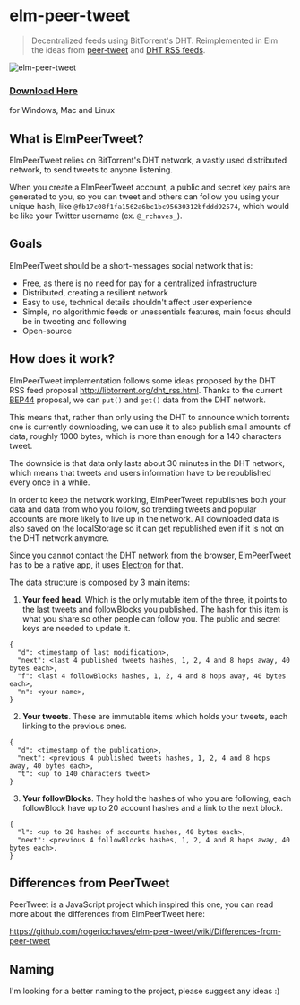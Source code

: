 # elm-peer-tweet

> Decentralized feeds using BitTorrent's DHT. Reimplemented in Elm the ideas from [peer-tweet](https://github.com/lmatteis/peer-tweet) and [DHT RSS feeds](http://libtorrent.org/dht_rss.html).

![elm-peer-tweet](https://cloud.githubusercontent.com/assets/792201/14061240/09da8412-f35a-11e5-850a-15623db5b9ff.gif)

### [Download Here](https://github.com/rogeriochaves/elm-peer-tweet/releases)
for Windows, Mac and Linux


## What is ElmPeerTweet?

ElmPeerTweet relies on BitTorrent's DHT network, a vastly used distributed network, to send tweets to anyone listening.

When you create a ElmPeerTweet account, a public and secret key pairs are generated to you, so you can tweet and others can follow you using your unique hash, like `@fb17c08f1fa1562a6bc1bc95630312bfddd92574`, which would be like your Twitter username (ex. `@_rchaves_`).


## Goals

ElmPeerTweet should be a short-messages social network that is:

- Free, as there is no need for pay for a centralized infrastructure
- Distributed, creating a resilient network
- Easy to use, technical details shouldn't affect user experience
- Simple, no algorithmic feeds or unessentials features, main focus should be in tweeting and following
- Open-source


## How does it work?

ElmPeerTweet implementation follows some ideas proposed by the DHT RSS feed proposal http://libtorrent.org/dht_rss.html. Thanks to the current [BEP44](http://bittorrent.org/beps/bep_0044.html) proposal, we can `put()` and `get()` data from the DHT network.

This means that, rather than only using the DHT to announce which torrents one is currently downloading, we can use it to also publish small amounts of data, roughly 1000 bytes, which is more than enough for a 140 characters tweet.

The downside is that data only lasts about 30 minutes in the DHT network, which means that tweets and users information have to be republished every once in a while.

In order to keep the network working, ElmPeerTweet republishes both your data and data from who you follow, so trending tweets and popular accounts are more likely to live up in the network. All downloaded data is also saved on the localStorage so it can get republished even if it is not on the DHT network anymore.

Since you cannot contact the DHT network from the browser, ElmPeerTweet has to be a native app, it uses [Electron](http://electron.atom.io/) for that.

The data structure is composed by 3 main items:

1. **Your feed head**. Which is the only mutable item of the three, it points to the last tweets and followBlocks you published. The hash for this item is what you share so other people can follow you. The public and secret keys are needed to update it.

  ```
  {
    "d": <timestamp of last modification>,
    "next": <last 4 published tweets hashes, 1, 2, 4 and 8 hops away, 40 bytes each>,
    "f": <last 4 followBlocks hashes, 1, 2, 4 and 8 hops away, 40 bytes each>,
    "n": <your name>,
  }
  ```

2. **Your tweets**. These are immutable items which holds your tweets, each linking to the previous ones.

  ```
  {
    "d": <timestamp of the publication>,
    "next": <previous 4 published tweets hashes, 1, 2, 4 and 8 hops away, 40 bytes each>,
    "t": <up to 140 characters tweet>
  }
  ```

3. **Your followBlocks**. They hold the hashes of who you are following, each followBlock have up to 20 account hashes and a link to the next block.

  ```
  {
    "l": <up to 20 hashes of accounts hashes, 40 bytes each>,
    "next": <previous 4 followBlocks hashes, 1, 2, 4 and 8 hops away, 40 bytes each>,
  }
  ```


## Differences from PeerTweet

PeerTweet is a JavaScript project which inspired this one, you can read more about the differences from ElmPeerTweet here:

https://github.com/rogeriochaves/elm-peer-tweet/wiki/Differences-from-peer-tweet


## Naming

I'm looking for a better naming to the project, please suggest any ideas :)
